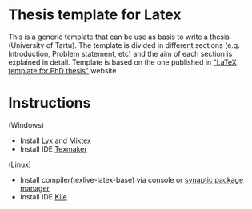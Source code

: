 Thesis template for Latex
========================

This is a generic template that can be use as basis to write a thesis (University of Tartu). The template is divided in different sections (e.g. Introduction, Problem statement, etc) and the aim of each section is explained in detail.
Template is based on the one published in ["LaTeX template for PhD thesis"](http://openwetware.org/wiki/LaTeX_template_for_PhD_thesis) website

Instructions
============

(Windows)
- Install [Lyx](http://www.lyx.org/) and [Miktex](http://miktex.org/)
- Install IDE [Texmaker](http://www.xm1math.net/texmaker/)

(Linux)
- Install compiler(texlive-latex-base) via console or [synaptic package manager](http://www.nongnu.org/synaptic/)
- Install IDE [Kile](http://kile.sourceforge.net/)
